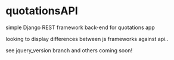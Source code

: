 quotationsAPI
=============

simple Django REST framework back-end for quotations app

looking to display differences between js frameworks against api..

see jquery_version branch and others coming soon!
